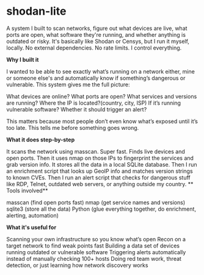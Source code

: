 # shodan-lite
A system I built to scan networks, figure out what devices are live, what ports are open, what software they're running, and whether anything is outdated or risky.  It's basically like Shodan or Censys, but I run it myself, locally. No external dependencies. No rate limits. I control everything.


**Why I built it**

I wanted to be able to see exactly what’s running on a network either, mine or someone else's and automatically know if something’s dangerous or vulnerable. This system gives me the full picture:

What devices are online?
What ports are open?
What services and versions are running?
Where the IP is located?(country, city, ISP)
If it’s running vulnerable software?
Whether it should trigger an alert?

This matters because most people don’t even know what’s exposed until it’s too late. This tells me before something goes wrong.

**What it does step-by-step**

It scans the network using masscan. Super fast. Finds live devices and open ports.
Then it uses nmap on those IPs to fingerprint the services and grab version info.
It stores all the data in a local SQLite database.
Then I run an enrichment script that looks up GeoIP info and matches version strings to known CVEs.
Then I run an alert script that checks for dangerous stuff like RDP, Telnet, outdated web servers, or anything outside my country.
**
Tools involved**

masscan (find open ports fast)
nmap (get service names and versions)
sqlite3 (store all the data)
Python (glue everything together, do enrichment, alerting, automation)

**What it's useful for**

Scanning your own infrastructure so you know what’s open
Recon on a target network to find weak points fast
Building a data set of devices running outdated or vulnerable software
Triggering alerts automatically instead of manually checking 100+ hosts
Doing red team work, threat detection, or just learning how network discovery works
